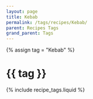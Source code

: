 ```yaml
---
layout: page
title: Kebab
permalink: /tags/recipes/Kebab/
parent: Recipes Tags
grand_parent: Tags
---
```

{% assign tag = "Kebab" %}
# {{ tag }}
{% include recipe_tags.liquid %}